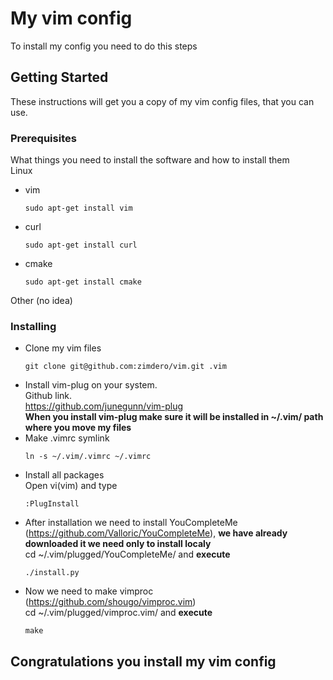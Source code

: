 # My vim config
To install my config you need to do this steps

## Getting Started
These instructions will get you a copy of my vim config files, that you can use.

### Prerequisites
What things you need to install the software and how to install them </br>
Linux </br>
* vim
  ```
  sudo apt-get install vim
  ```
* curl
  ```
  sudo apt-get install curl
  ```
* cmake
  ```
  sudo apt-get install cmake
  ```
Other (no idea)

### Installing
* Clone my vim files </br>
  ```
  git clone git@github.com:zimdero/vim.git .vim
  ```
* Install vim-plug on your system. </br>
   Github link. </br>
   https://github.com/junegunn/vim-plug </br>
   **When you install vim-plug make sure it will be installed in ~/.vim/ path where you move my files**
* Make .vimrc symlink </br>
  ```
  ln -s ~/.vim/.vimrc ~/.vimrc
  ```
* Install all packages </br>
  Open vi(vim) and type
  ```
  :PlugInstall
  ```
* After installation we need to install YouCompleteMe (https://github.com/Valloric/YouCompleteMe), **we have already downloaded it we need only to install localy**</br>
   cd ~/.vim/plugged/YouCompleteMe/ and **execute** </br>
  ```
  ./install.py
  ```
* Now we need to make vimproc (https://github.com/shougo/vimproc.vim) </br>
   cd ~/.vim/plugged/vimproc.vim/ and **execute** </br>
   ```
  make
   ```
## Congratulations you install my vim config
